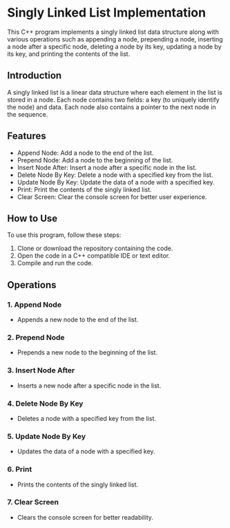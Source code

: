 # Singly Linked List Implementation

This C++ program implements a singly linked list data structure along with various operations such as appending a node, prepending a node, inserting a node after a specific node, deleting a node by its key, updating a node by its key, and printing the contents of the list.

## Introduction

A singly linked list is a linear data structure where each element in the list is stored in a node. Each node contains two fields: a key (to uniquely identify the node) and data. Each node also contains a pointer to the next node in the sequence.

## Features

- Append Node: Add a node to the end of the list.
- Prepend Node: Add a node to the beginning of the list.
- Insert Node After: Insert a node after a specific node in the list.
- Delete Node By Key: Delete a node with a specified key from the list.
- Update Node By Key: Update the data of a node with a specified key.
- Print: Print the contents of the singly linked list.
- Clear Screen: Clear the console screen for better user experience.

## How to Use

To use this program, follow these steps:

1. Clone or download the repository containing the code.
2. Open the code in a C++ compatible IDE or text editor.
3. Compile and run the code.

## Operations

### 1. Append Node
   - Appends a new node to the end of the list.

### 2. Prepend Node
   - Prepends a new node to the beginning of the list.

### 3. Insert Node After
   - Inserts a new node after a specific node in the list.

### 4. Delete Node By Key
   - Deletes a node with a specified key from the list.

### 5. Update Node By Key
   - Updates the data of a node with a specified key.

### 6. Print
   - Prints the contents of the singly linked list.

### 7. Clear Screen
   - Clears the console screen for better readability.

